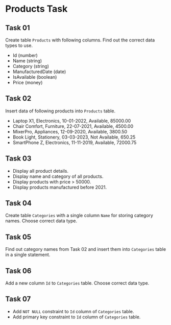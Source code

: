 # **Products Task**

## Task 01

Create table `Products` with following columns. Find out the correct data types to use.

* Id (number)
* Name (string)
* Category (string)
* ManufacturedDate (date)
* IsAvailable (boolean)
* Price (money)

## Task 02

Insert data of following products into `Products` table.

* Laptop X1, Electronics, 10-01-2022, Available, 85000.00
* Chair Comfort, Furniture, 22-07-2021, Available, 4500.00
* MixerPro, Appliances, 12-09-2020, Available, 3800.50
* Book Light, Stationery, 03-03-2023, Not Available, 650.25
* SmartPhone Z, Electronics, 11-11-2019, Available, 72000.75

## Task 03

* Display all product details.
* Display name and category of all products.
* Display products with price > 50000.
* Display products manufactured before 2021.

## Task 04

Create table `Categories` with a single column `Name` for storing category names. Choose correct data type.

## Task 05

Find out category names from Task 02 and insert them into `Categories` table in a single statement.

## Task 06

Add a new column `Id` to `Categories` table. Choose correct data type.

## Task 07

* Add `NOT NULL` constraint to `Id` column of `Categories` table.
* Add primary key constraint to `Id` column of `Categories` table.

